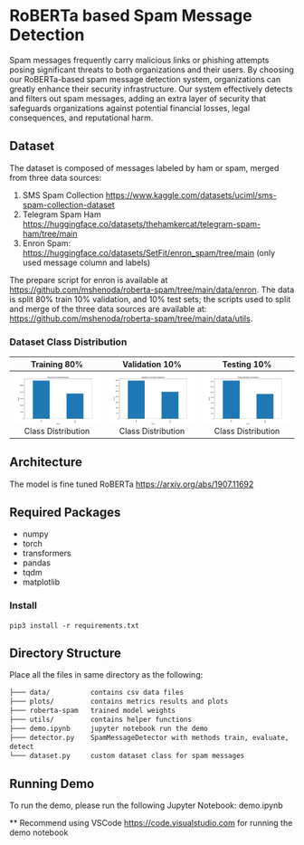 # RoBERTa based Spam Message Detection
Spam messages frequently carry malicious links or phishing attempts posing significant threats to both organizations and their users. By choosing our RoBERTa-based spam message detection system, organizations can greatly enhance their security infrastructure. Our system effectively detects and filters out spam messages, adding an extra layer of security that safeguards organizations against potential financial losses, legal consequences, and reputational harm.

## Dataset
The dataset is composed of messages labeled by ham or spam, merged from three data sources:
1.	SMS Spam Collection https://www.kaggle.com/datasets/uciml/sms-spam-collection-dataset
2.	Telegram Spam Ham https://huggingface.co/datasets/thehamkercat/telegram-spam-ham/tree/main
3.	Enron Spam:  https://huggingface.co/datasets/SetFit/enron_spam/tree/main (only used message column and labels)

The prepare script for enron is available at https://github.com/mshenoda/roberta-spam/tree/main/data/enron.
The data is split 80% train 10% validation, and 10% test sets; the scripts used to split and merge of the three data sources are available at: https://github.com/mshenoda/roberta-spam/tree/main/data/utils.

### Dataset Class Distribution

Training  80%  |  Validation  10%   |  Testing  10%          
:-------------------------:|:-------------------------:|:-------------------------: 
![](plots/train_set_distribution.jpg "Train / Validation Loss") Class Distribution | ![](plots/val_set_distribution.jpg "Class Distribution") Class Distribution | ![](plots/test_set_distribution.jpg "Class Distribution")  Class Distribution





## Architecture
The model is fine tuned RoBERTa https://arxiv.org/abs/1907.11692 

## Required Packages
- numpy
- torch
- transformers
- pandas
- tqdm
- matplotlib


### Install
```
pip3 install -r requirements.txt
```

## Directory Structure
Place all the files in same directory as the following:
```
├─── data/          contains csv data files
├─── plots/         contains metrics results and plots   
├─── roberta-spam   trained model weights 
├─── utils/         contains helper functions
├─── demo.ipynb     jupyter notebook run the demo 
├─── detector.py    SpamMessageDetector with methods train, evaluate, detect 
└─── dataset.py     custom dataset class for spam messages
```

## Running Demo
To run the demo, please run the following Jupyter Notebook: demo.ipynb

** Recommend using VSCode https://code.visualstudio.com for running the demo notebook
